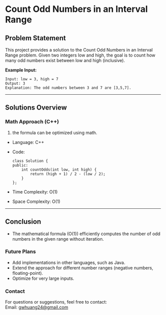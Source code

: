 # **Count Odd Numbers in an Interval Range**

## **Problem Statement**
This project provides a solution to the Count Odd Numbers in an Interval Range problem. Given two integers low and high, the goal is to count how many odd numbers exist between low and high (inclusive).  

**Example Input:**
  ```
  Input: low = 3, high = 7
  Output: 3
  Explanation: The odd numbers between 3 and 7 are [3,5,7].
  ```
---

## **Solutions Overview**

### **Math Approach (C++)**
1. the formula can be optimized using math.
 
- Language: C++
- Code:
  ```
  class Solution {
  public:
      int countOdds(int low, int high) {
          return (high + 1) / 2 - (low / 2);
      }
  };
  ```
  
- Time Complexity:  O(1)  
- Space Complexity: O(1)

  
---

## **Conclusion**
- The mathematical formula (O(1)) efficiently computes the number of odd numbers in the given range without iteration.

### **Future Plans**
- Add implementations in other languages, such as Java.
- Extend the approach for different number ranges (negative numbers, floating-point).
- Optimize for very large inputs.
  
### **Contact**
For questions or suggestions, feel free to contact:  
Email: gwhuang24@gmail.com
